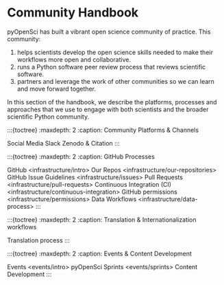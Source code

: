# Community Handbook

pyOpenSci has built a vibrant open science community of practice. This
community:

1. helps scientists develop the open science skills needed to make their workflows more open and collaborative.
2. runs a Python software peer review process that reviews scientific software.
3. partners and leverage the work of other communities so we can learn and move forward together.

In this section of the handbook, we describe the platforms, processes and
approaches that we use to engage with both scientists and the broader
scientific Python community.

:::{toctree}
:maxdepth: 2
:caption: Community Platforms & Channels

Social Media <social>
Slack <slack>
Zenodo & Citation <zenodo>
:::

:::{toctree}
:maxdepth: 2
:caption: GitHub Processes

GitHub <infrastructure/intro>
Our Repos <infrastructure/our-repositories>
GitHub Issue Guidelines <infrastructure/issues>
Pull Requests <infrastructure/pull-requests>
Continuous Integration (CI) <infrastructure/continuous-integration>
GitHub permissions <infrastructure/permissions>
Data Workflows <infrastructure/data-process>
:::

:::{toctree}
:maxdepth: 2
:caption: Translation & Internationalization workflows

Translation process <translation>
:::

:::{toctree}
:maxdepth: 2
:caption: Events & Content Development

Events <events/intro>
pyOpenSci Sprints <events/sprints>
Content Development <content-development-process>
:::
